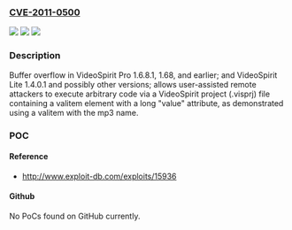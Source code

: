### [CVE-2011-0500](https://cve.mitre.org/cgi-bin/cvename.cgi?name=CVE-2011-0500)
![](https://img.shields.io/static/v1?label=Product&message=n%2Fa&color=blue)
![](https://img.shields.io/static/v1?label=Version&message=n%2Fa&color=blue)
![](https://img.shields.io/static/v1?label=Vulnerability&message=n%2Fa&color=brighgreen)

### Description

Buffer overflow in VideoSpirit Pro 1.6.8.1, 1.68, and earlier; and VideoSpirit Lite 1.4.0.1 and possibly other versions; allows user-assisted remote attackers to execute arbitrary code via a VideoSpirit project (.visprj) file containing a valitem element with a long "value" attribute, as demonstrated using a valitem with the mp3 name.

### POC

#### Reference
- http://www.exploit-db.com/exploits/15936

#### Github
No PoCs found on GitHub currently.

